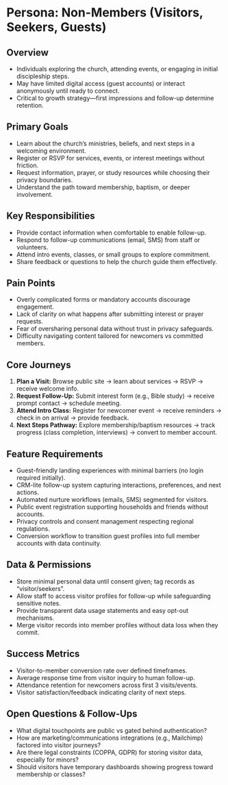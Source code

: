 # Persona: Non-Members (Visitors, Seekers, Guests)

## Overview
- Individuals exploring the church, attending events, or engaging in initial discipleship steps.
- May have limited digital access (guest accounts) or interact anonymously until ready to connect.
- Critical to growth strategy—first impressions and follow-up determine retention.

## Primary Goals
- Learn about the church’s ministries, beliefs, and next steps in a welcoming environment.
- Register or RSVP for services, events, or interest meetings without friction.
- Request information, prayer, or study resources while choosing their privacy boundaries.
- Understand the path toward membership, baptism, or deeper involvement.

## Key Responsibilities
- Provide contact information when comfortable to enable follow-up.
- Respond to follow-up communications (email, SMS) from staff or volunteers.
- Attend intro events, classes, or small groups to explore commitment.
- Share feedback or questions to help the church guide them effectively.

## Pain Points
- Overly complicated forms or mandatory accounts discourage engagement.
- Lack of clarity on what happens after submitting interest or prayer requests.
- Fear of oversharing personal data without trust in privacy safeguards.
- Difficulty navigating content tailored for newcomers vs committed members.

## Core Journeys
1. **Plan a Visit:** Browse public site → learn about services → RSVP → receive welcome info.
2. **Request Follow-Up:** Submit interest form (e.g., Bible study) → receive prompt contact → schedule meeting.
3. **Attend Intro Class:** Register for newcomer event → receive reminders → check in on arrival → provide feedback.
4. **Next Steps Pathway:** Explore membership/baptism resources → track progress (class completion, interviews) → convert to member account.

## Feature Requirements
- Guest-friendly landing experiences with minimal barriers (no login required initially).
- CRM-lite follow-up system capturing interactions, preferences, and next actions.
- Automated nurture workflows (emails, SMS) segmented for visitors.
- Public event registration supporting households and friends without accounts.
- Privacy controls and consent management respecting regional regulations.
- Conversion workflow to transition guest profiles into full member accounts with data continuity.

## Data & Permissions
- Store minimal personal data until consent given; tag records as “visitor/seekers”.
- Allow staff to access visitor profiles for follow-up while safeguarding sensitive notes.
- Provide transparent data usage statements and easy opt-out mechanisms.
- Merge visitor records into member profiles without data loss when they commit.

## Success Metrics
- Visitor-to-member conversion rate over defined timeframes.
- Average response time from visitor inquiry to human follow-up.
- Attendance retention for newcomers across first 3 visits/events.
- Visitor satisfaction/feedback indicating clarity of next steps.

## Open Questions & Follow-Ups
- What digital touchpoints are public vs gated behind authentication?
- How are marketing/communications integrations (e.g., Mailchimp) factored into visitor journeys?
- Are there legal constraints (COPPA, GDPR) for storing visitor data, especially for minors?
- Should visitors have temporary dashboards showing progress toward membership or classes?
